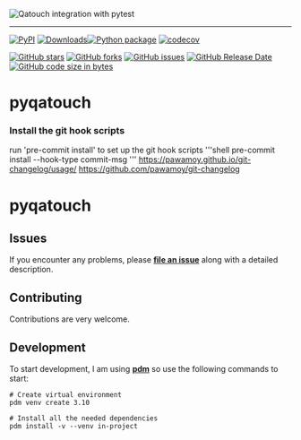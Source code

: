 ![Qatouch integration with pytest](https://github.com/MohamedRaslan/pyqatouch/blob/main/doc/images/pyqatouch.png?raw=true "Qatouch integration with pytest")

---

[![PyPI](https://img.shields.io/pypi/v/pyqatouch?color=blue&label=version&logo=python&logoColor=blue)](https://pypi.org/project/pyqatouch/) [![Downloads](https://static.pepy.tech/personalized-badge/pyqatouch?period=total&units=international_system&left_color=grey&right_color=blue&left_text=downloads)](https://pepy.tech/project/pyqatouch)[![Python package](https://github.com/MohamedRaslan/pyqatouch/actions/workflows/code-test.yml/badge.svg)](https://github.com/MohamedRaslan/pyqatouch/actions/workflows/code-test.yml) [![codecov](https://codecov.io/gh/MohamedRaslan/pyqatouch/branch/main/graph/badge.svg?token=SD4WWNE48S)](https://codecov.io/gh/MohamedRaslan/pyqatouch)

[![GitHub stars](https://img.shields.io/github/stars/MohamedRaslan/pyqatouch)](https://github.com/MohamedRaslan/pyqatouch/stargazers) [![GitHub forks](https://img.shields.io/github/forks/MohamedRaslan/pyqatouch)](https://github.com/MohamedRaslan/pyqatouch/network) [![GitHub issues](https://img.shields.io/github/issues/MohamedRaslan/pyqatouch)](https://github.com/MohamedRaslan/pyqatouch/issues) [![GitHub Release Date](https://img.shields.io/github/release-date/mohamedraslan/pyqatouch)](https://github.com/MohamedRaslan/pyqatouch/releases) [![GitHub code size in bytes](https://img.shields.io/github/languages/code-size/mohamedraslan/pyqatouch)](https://github.com/MohamedRaslan/pyqatouch)

# pyqatouch

### Install the git hook scripts

run 'pre-commit install' to set up the git hook scripts
'''shell
pre-commit install --hook-type commit-msg
'''
<https://pawamoy.github.io/git-changelog/usage/>
<https://github.com/pawamoy/git-changelog>

# pyqatouch

## Issues

If you encounter any problems, please **[file an issue](https://github.com/MohamedRaslan/pyqatouch/issues)** along with a detailed description.

## Contributing

Contributions are very welcome.

## Development

To start development, I am using **[pdm](https://pdm-project.org/)** so use the following commands to start:

```shell
# Create virtual environment
pdm venv create 3.10

# Install all the needed dependencies
pdm install -v --venv in-project
```
